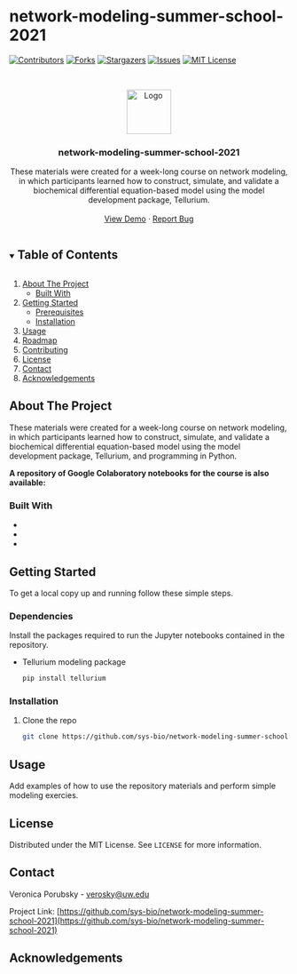 # network-modeling-summer-school-2021

<!-- PROJECT SHIELDS -->
[![Contributors][contributors-shield]][contributors-url]
[![Forks][forks-shield]][forks-url]
[![Stargazers][stars-shield]][stars-url]
[![Issues][issues-shield]][issues-url]
[![MIT License][license-shield]][license-url]



<!-- PROJECT LOGO -->
<br />
<p align="center">
  <a href="https://github.com/sys-bio/network-modeling-summer-school-2021">
    <img src="images/logo.png" alt="Logo" width="80" height="80">
  </a>

  <h3 align="center">network-modeling-summer-school-2021</h3>

  <p align="center">
    These materials were created for a week-long course on network modeling, 
in which participants learned how to construct, simulate, and validate a 
biochemical differential equation-based model using the model 
development package, Tellurium.

<br />
<br />
<a href="https://github.com/vporubsky/network-modeling-summer-school">View Demo</a>
·
<a href="https://github.com/vporubsky/network-modeling-summer-school/issues">Report Bug</a>

</p>
</p>



<!-- TABLE OF CONTENTS -->
<details open="open">
  <summary><h2 style="display: inline-block">Table of Contents</h2></summary>
  <ol>
    <li>
      <a href="#about-the-project">About The Project</a>
      <ul>
        <li><a href="#built-with">Built With</a></li>
      </ul>
    </li>
    <li>
      <a href="#getting-started">Getting Started</a>
      <ul>
        <li><a href="#prerequisites">Prerequisites</a></li>
        <li><a href="#installation">Installation</a></li>
      </ul>
    </li>
    <li><a href="#usage">Usage</a></li>
    <li><a href="#roadmap">Roadmap</a></li>
    <li><a href="#contributing">Contributing</a></li>
    <li><a href="#license">License</a></li>
    <li><a href="#contact">Contact</a></li>
    <li><a href="#acknowledgements">Acknowledgements</a></li>
  </ol>
</details>



<!-- ABOUT THE PROJECT -->
## About The Project

These materials were created for a week-long course on network modeling, 
in which participants learned how to construct, simulate, and validate a 
biochemical differential equation-based model using the model 
development package, Tellurium, and programming in Python. 

**A repository of Google Colaboratory notebooks for the course is also available:**

### Built With

* []()
* []()
* []()



<!-- GETTING STARTED -->
## Getting Started

To get a local copy up and running follow these simple steps.

### Dependencies

Install the packages required to run the Jupyter notebooks contained in the repository.
* Tellurium modeling package
  ```sh
  pip install tellurium
  ```

### Installation

1. Clone the repo
   ```sh
   git clone https://github.com/sys-bio/network-modeling-summer-school-2021.git
   ```



<!-- USAGE EXAMPLES -->
## Usage

Add examples of how to use the repository materials and perform simple modeling exercies.


<!-- LICENSE -->
## License

Distributed under the MIT License. See `LICENSE` for more information.



<!-- CONTACT -->
## Contact

Veronica Porubsky - verosky@uw.edu

Project Link: [https://github.com/sys-bio/network-modeling-summer-school-2021](https://github.com/sys-bio/network-modeling-summer-school-2021)

<!-- ACKNOWLEDGEMENTS -->
## Acknowledgements




<!-- MARKDOWN LINKS & IMAGES -->
<!-- https://www.markdownguide.org/basic-syntax/#reference-style-links -->
[contributors-shield]: https://img.shields.io/github/contributors/github_username/repo.svg?style=for-the-badge
[contributors-url]: https://github.com/sys-bio/network-modeling-summer-school-2021/graphs/contributors
[forks-shield]: https://img.shields.io/github/forks/github_username/repo.svg?style=for-the-badge
[forks-url]: https://github.com/sys-bio/network-modeling-summer-school-2021/network/members
[stars-shield]: https://img.shields.io/github/stars/github_username/repo.svg?style=for-the-badge
[stars-url]: https://github.com/sys-bio/network-modeling-summer-school-2021/stargazers
[issues-shield]: https://img.shields.io/github/issues/github_username/repo.svg?style=for-the-badge
[issues-url]: https://github.com/sys-bio/network-modeling-summer-school-2021/issues
[license-shield]: https://img.shields.io/github/license/github_username/repo.svg?style=for-the-badge
[license-url]: https://github.com/sys-bio/network-modeling-summer-school-2021/blob/master/LICENSE.txt